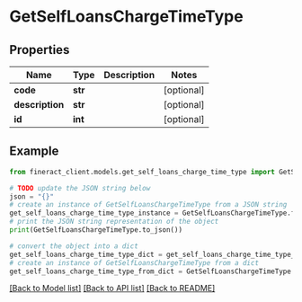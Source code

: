 # GetSelfLoansChargeTimeType


## Properties

Name | Type | Description | Notes
------------ | ------------- | ------------- | -------------
**code** | **str** |  | [optional] 
**description** | **str** |  | [optional] 
**id** | **int** |  | [optional] 

## Example

```python
from fineract_client.models.get_self_loans_charge_time_type import GetSelfLoansChargeTimeType

# TODO update the JSON string below
json = "{}"
# create an instance of GetSelfLoansChargeTimeType from a JSON string
get_self_loans_charge_time_type_instance = GetSelfLoansChargeTimeType.from_json(json)
# print the JSON string representation of the object
print(GetSelfLoansChargeTimeType.to_json())

# convert the object into a dict
get_self_loans_charge_time_type_dict = get_self_loans_charge_time_type_instance.to_dict()
# create an instance of GetSelfLoansChargeTimeType from a dict
get_self_loans_charge_time_type_from_dict = GetSelfLoansChargeTimeType.from_dict(get_self_loans_charge_time_type_dict)
```
[[Back to Model list]](../README.md#documentation-for-models) [[Back to API list]](../README.md#documentation-for-api-endpoints) [[Back to README]](../README.md)


